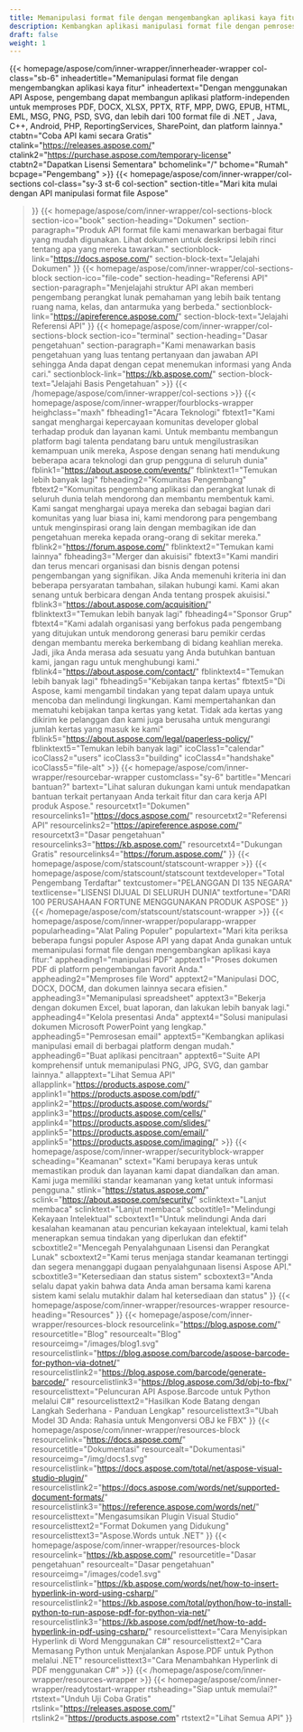 ```yaml
---
title: Memanipulasi format file dengan mengembangkan aplikasi kaya fitur
description: Kembangkan aplikasi manipulasi format file dengan pemrosesan cepat menggunakan Aspose API untuk .NET, Java, C++, Android, PHP, ReportingServices, dan platform lainnya.
draft: false
weight: 1
---
```

{{< homepage/aspose/com/inner-wrapper/innerheader-wrapper col-class="sb-6"
inheadertitle="Memanipulasi format file dengan mengembangkan aplikasi kaya fitur"
inheadertext="Dengan menggunakan API Aspose, pengembang dapat membangun aplikasi platform-independen untuk memproses PDF, DOCX, XLSX, PPTX, RTF, MPP, DWG, EPUB, HTML, EML, MSG, PNG, PSD, SVG, dan lebih dari 100 format file di .NET , Java, C++, Android, PHP, ReportingServices, SharePoint, dan platform lainnya."
ctabtn="Coba API kami secara Gratis"
ctalink="https://releases.aspose.com/"
ctalink2="https://purchase.aspose.com/temporary-license"
ctabtn2="Dapatkan Lisensi Sementara"
bchomelink="/"
bchome="Rumah"
bcpage="Pengembang" >}}
{{< homepage/aspose/com/inner-wrapper/col-sections
col-class="sy-3 st-6 col-section"
section-title="Mari kita mulai dengan API manipulasi format file Aspose"
>}}
{{< homepage/aspose/com/inner-wrapper/col-sections-block section-ico="book"
section-heading="Dokumen"
section-paragraph="Produk API format file kami menawarkan berbagai fitur yang mudah digunakan. Lihat dokumen untuk deskripsi lebih rinci tentang apa yang mereka tawarkan."
sectionblock-link="https://docs.aspose.com/"
section-block-text="Jelajahi Dokumen"
>}}
{{< homepage/aspose/com/inner-wrapper/col-sections-block section-ico="file-code"
section-heading="Referensi API"
section-paragraph="Menjelajahi struktur API akan memberi pengembang perangkat lunak pemahaman yang lebih baik tentang ruang nama, kelas, dan antarmuka yang berbeda."
sectionblock-link="https://apireference.aspose.com/"
section-block-text="Jelajahi Referensi API"
>}}
{{< homepage/aspose/com/inner-wrapper/col-sections-block
section-ico="terminal"
section-heading="Dasar pengetahuan"
section-paragraph="Kami menawarkan basis pengetahuan yang luas tentang pertanyaan dan jawaban API sehingga Anda dapat dengan cepat menemukan informasi yang Anda cari."
sectionblock-link="https://kb.aspose.com/"
section-block-text="Jelajahi Basis Pengetahuan" >}}
{{< /homepage/aspose/com/inner-wrapper/col-sections >}}
 {{< homepage/aspose/com/inner-wrapper/fourblocks-wrapper
 heighclass="maxh"
 fbheading1="Acara Teknologi"
 fbtext1="Kami sangat menghargai kepercayaan komunitas developer global terhadap produk dan layanan kami. Untuk membantu membangun platform bagi talenta pendatang baru untuk mengilustrasikan kemampuan unik mereka, Aspose dengan senang hati mendukung beberapa acara teknologi dan grup pengguna di seluruh dunia"
 fblink1="https://about.aspose.com/events/"
 fblinktext1="Temukan lebih banyak lagi"
 fbheading2="Komunitas Pengembang"
 fbtext2="Komunitas pengembang aplikasi dan perangkat lunak di seluruh dunia telah mendorong dan membantu membentuk kami. Kami sangat menghargai upaya mereka dan sebagai bagian dari komunitas yang luar biasa ini, kami mendorong para pengembang untuk menginspirasi orang lain dengan membagikan ide dan pengetahuan mereka kepada orang-orang di sekitar mereka."
 fblink2="https://forum.aspose.com/"
 fblinktext2="Temukan kami lainnya"
 fbheading3="Merger dan akuisisi"
 fbtext3="Kami mandiri dan terus mencari organisasi dan bisnis dengan potensi pengembangan yang signifikan. Jika Anda memenuhi kriteria ini dan beberapa persyaratan tambahan, silakan hubungi kami. Kami akan senang untuk berbicara dengan Anda tentang prospek akuisisi."
 fblink3="https://about.aspose.com/acquisition/"
 fblinktext3="Temukan lebih banyak lagi"
 fbheading4="Sponsor Grup"
 fbtext4="Kami adalah organisasi yang berfokus pada pengembang yang ditujukan untuk mendorong generasi baru pemikir cerdas dengan membantu mereka berkembang di bidang keahlian mereka. Jadi, jika Anda merasa ada sesuatu yang Anda butuhkan bantuan kami, jangan ragu untuk menghubungi kami."
 fblink4="https://about.aspose.com/contact/"
 fblinktext4="Temukan lebih banyak lagi"
 fbheading5="Kebijakan tanpa kertas"
 fbtext5="Di Aspose, kami mengambil tindakan yang tepat dalam upaya untuk mencoba dan melindungi lingkungan. Kami mempertahankan dan mematuhi kebijakan tanpa kertas yang ketat. Tidak ada kertas yang dikirim ke pelanggan dan kami juga berusaha untuk mengurangi jumlah kertas yang masuk ke kami"
 fblink5="https://about.aspose.com/legal/paperless-policy/"
 fblinktext5="Temukan lebih banyak lagi"
 icoClass1="calendar" icoClass2="users" icoClass3="building" icoClass4="handshake" icoClass5="file-alt" >}} 
 {{< homepage/aspose/com/inner-wrapper/resourcebar-wrapper customclass="sy-6"
 bartitle="Mencari bantuan?"
 bartext="Lihat saluran dukungan kami untuk mendapatkan bantuan terkait pertanyaan Anda terkait fitur dan cara kerja API produk Aspose."
 resourcetxt1="Dokumen"
 resourcelinks1="https://docs.aspose.com/"
 resourcetxt2="Referensi API"
 resourcelinks2="https://apireference.aspose.com/"
 resourcetxt3="Dasar pengetahuan"
 resourcelinks3="https://kb.aspose.com/"
 resourcetxt4="Dukungan Gratis"
 resourcelinks4="https://forum.aspose.com/"
 >}}
 {{< homepage/aspose/com/statscount/statscount-wrapper >}}
{{< homepage/aspose/com/statscount/statscount
textdeveloper="Total Pengembang Terdaftar"
textcustomer="PELANGGAN DI 135 NEGARA"
textlicense="LISENSI DIJUAL DI SELURUH DUNIA"
textfortune="DARI 100 PERUSAHAAN FORTUNE MENGGUNAKAN PRODUK ASPOSE"
>}}
{{< /homepage/aspose/com/statscount/statscount-wrapper >}}
{{< homepage/aspose/com/inner-wrapper/popularapp-wrapper
popularheading="Alat Paling Populer"
populartext="Mari kita periksa beberapa fungsi populer Aspose API yang dapat Anda gunakan untuk memanipulasi format file dengan mengembangkan aplikasi kaya fitur:"
appheading1="manipulasi PDF"
apptext1="Proses dokumen PDF di platform pengembangan favorit Anda."
appheading2="Memproses file Word"
apptext2="Manipulasi DOC, DOCX, DOCM, dan dokumen lainnya secara efisien."
appheading3="Memanipulasi spreadsheet"
apptext3="Bekerja dengan dokumen Excel, buat laporan, dan lakukan lebih banyak lagi."
appheading4="Kelola presentasi Anda"
apptext4="Solusi manipulasi dokumen Microsoft PowerPoint yang lengkap."
appheading5="Pemrosesan email"
apptext5="Kembangkan aplikasi manipulasi email di berbagai platform dengan mudah."
appheading6="Buat aplikasi pencitraan"
apptext6="Suite API komprehensif untuk memanipulasi PNG, JPG, SVG, dan gambar lainnya."
allapptext="Lihat Semua API"
allapplink="https://products.aspose.com/" applink1="https://products.aspose.com/pdf/" applink2="https://products.aspose.com/words/" applink3="https://products.aspose.com/cells/" applink4="https://products.aspose.com/slides/" applink5="https://products.aspose.com/email/" applink5="https://products.aspose.com/imaging/" >}}
{{< homepage/aspose/com/inner-wrapper/securityblock-wrapper
scheading="Keamanan"
sctext="Kami berupaya keras untuk memastikan produk dan layanan kami dapat diandalkan dan aman. Kami juga memiliki standar keamanan yang ketat untuk informasi pengguna."
stlink="https://status.aspose.com/"  sclink="https://about.aspose.com/security/"
sclinktext="Lanjut membaca"
sclinktext="Lanjut membaca"
scboxtitle1="Melindungi Kekayaan Intelektual"
scboxtext1="Untuk melindungi Anda dari kesalahan keamanan atau pencurian kekayaan intelektual, kami telah menerapkan semua tindakan yang diperlukan dan efektif"
scboxtitle2="Mencegah Penyalahgunaan Lisensi dan Perangkat Lunak"
scboxtext2="Kami terus menjaga standar keamanan tertinggi dan segera menanggapi dugaan penyalahgunaan lisensi Aspose API."
scboxtitle3="Ketersediaan dan status sistem"
scboxtext3="Anda selalu dapat yakin bahwa data Anda aman bersama kami karena sistem kami selalu mutakhir dalam hal ketersediaan dan status"
>}}
{{< homepage/aspose/com/inner-wrapper/resources-wrapper
resource-heading="Resources"
>}}
{{< homepage/aspose/com/inner-wrapper/resources-block resourcelink="https://blog.aspose.com/"
resourcetitle="Blog"
resourcealt="Blog"
resourceimg="/images/blog1.svg"
resourcelistlink="https://blog.aspose.com/barcode/aspose-barcode-for-python-via-dotnet/"
resourcelistlink2="https://blog.aspose.com/barcode/generate-barcode/"
resourcelistlink3="https://blog.aspose.com/3d/obj-to-fbx/"
resourcelisttext="Peluncuran API Aspose.Barcode untuk Python melalui C#"
resourcelisttext2="Hasilkan Kode Batang dengan Langkah Sederhana - Panduan Lengkap"
resourcelisttext3="Ubah Model 3D Anda: Rahasia untuk Mengonversi OBJ ke FBX"
>}}
{{< homepage/aspose/com/inner-wrapper/resources-block
resourcelink="https://docs.aspose.com/"
resourcetitle="Dokumentasi"
resourcealt="Dokumentasi"
resourceimg="/img/docs1.svg"
resourcelistlink="https://docs.aspose.com/total/net/aspose-visual-studio-plugin/"
resourcelistlink2="https://docs.aspose.com/words/net/supported-document-formats/"
resourcelistlink3="https://reference.aspose.com/words/net/"
resourcelisttext="Mengasumsikan Plugin Visual Studio"
resourcelisttext2="Format Dokumen yang Didukung"
resourcelisttext3="Aspose.Words untuk .NET"
>}}
{{< homepage/aspose/com/inner-wrapper/resources-block
resourcelink="https://kb.aspose.com/"
resourcetitle="Dasar pengetahuan"
resourcealt="Dasar pengetahuan"
resourceimg="/images/code1.svg"
resourcelistlink="https://kb.aspose.com/words/net/how-to-insert-hyperlink-in-word-using-csharp/"
resourcelistlink2="https://kb.aspose.com/total/python/how-to-install-python-to-run-aspose-pdf-for-python-via-net/"
resourcelistlink3="https://kb.aspose.com/pdf/net/how-to-add-hyperlink-in-pdf-using-csharp/"
resourcelisttext="Cara Menyisipkan Hyperlink di Word Menggunakan C#"
resourcelisttext2="Cara Memasang Python untuk Menjalankan Aspose.PDF untuk Python melalui .NET"
resourcelisttext3="Cara Menambahkan Hyperlink di PDF menggunakan C#" >}}
{{< /homepage/aspose/com/inner-wrapper/resources-wrapper >}}
{{< homepage/aspose/com/inner-wrapper/readytostart-wrapper
rtsheading="Siap untuk memulai?"
rtstext="Unduh Uji Coba Gratis"
rtslink="https://releases.aspose.com/"
rtslink2="https://products.aspose.com"
rtstext2="Lihat Semua API"
>}}
